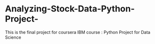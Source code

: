 # Analyzing-Stock-Data-Python-Project-
This is the final project for coursera IBM course : Python Project for Data Science
